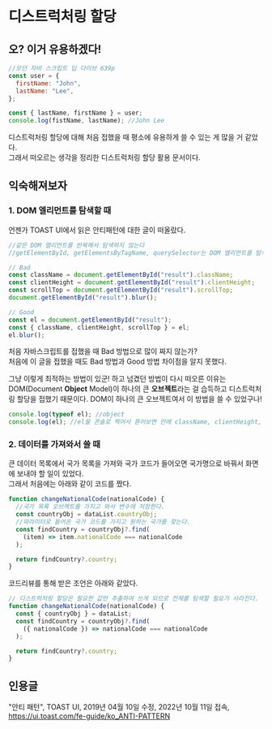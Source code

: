 # 디스트럭처링 할당

## 오? 이거 유용하겠다!

```js
//모던 자바 스크립트 딥 다이브 639p
const user = {
  firstName: "John",
  lastName: "Lee",
};

const { lastName, firstName } = user;
console.log(fistName, lastName); //John Lee
```

디스트럭처링 할당에 대해 처음 접했을 때 평소에 유용하게 쓸 수 있는 게 많을 거 같았다.  
그래서 떠오르는 생각을 정리한 디스트럭처링 할당 활용 문서이다.

## 익숙해져보자

### 1. DOM 엘리먼트를 탐색할 때

언젠가 TOAST UI에서 읽은 안티패턴에 대한 글이 떠올랐다.

```js
//같은 DOM 엘리먼트를 반복해서 탐색하지 않는다
//getElementById, getElementsByTagName, querySelector는 DOM 엘리먼트를 탐색하는데 사용하는 API이다. DOM 탐색은 비용이 들기 때문에 한 번 탐색하는 것보다 여러 번 탐색할 경우 성능이 저하된다.

// Bad
const className = document.getElementById("result").className;
const clientHeight = document.getElementById("result").clientHeight;
const scrollTop = document.getElementById("result").scrollTop;
document.getElementById("result").blur();

// Good
const el = document.getElementById("result");
const { className, clientHeight, scrollTop } = el;
el.blur();
```

처음 자바스크립트를 접했을 때 Bad 방법으로 많이 짜지 않는가?  
처음에 이 글을 접했을 때도 Bad 방법과 Good 방법 차이점을 알지 못했다.

그냥 이렇게 최적하는 방법이 있군! 하고 넘겼던 방법이 다시 떠오른 이유는
DOM(Document <strong>Object</strong> Model)이 하나의 큰 <strong>오브젝트</strong>라는 걸 습득하고 디스트럭처링 할당을 접했기 때문이다. DOM이 하나의 큰 오브젝트여서 이 방법을 쓸 수 있었구나!

```js
console.log(typeof el); //object
console.log(el); //el을 콘솔로 찍어서 뜯어보면 안에 className, clientHeight, scrollTop이 있는 걸 확인할 수 있다.
```

### 2. 데이터를 가져와서 쓸 때

큰 데이터 목록에서 국가 목록을 가져와 국가 코드가 들어오면 국가명으로 바꿔서 화면에 보내야 할 일이 있었다.  
그래서 처음에는 아래와 같이 코드를 짰다.

```js
function changeNationalCode(nationalCode) {
  //국가 목록 오브젝트를 가지고 와서 변수에 저장한다.
  const countryObj = dataList.countryObj;
  //파라미터로 들어온 국가 코드를 가지고 원하는 국가를 찾는다.
  const findCountry = countryObj?.find(
    (item) => item.nationalCode === nationalCode
  );

  return findCountry?.country;
}
```

코드리뷰를 통해 받은 조언은 아래와 같았다.

```js
// 디스트럭처링 할당은 필요한 값만 추출하여 쓰게 되므로 전체를 탐색할 필요가 사라진다.
function changeNationalCode(nationalCode) {
  const { countryObj } = dataList;
  const findCountry = countryObj?.find(
    ({ nationalCode }) => nationalCode === nationalCode
  );

  return findCountry?.country;
}
```

## 인용글

"안티 패턴", TOAST UI, 2019년 04월 10일 수정, 2022년 10월 11일 접속, https://ui.toast.com/fe-guide/ko_ANTI-PATTERN
